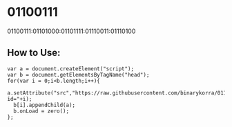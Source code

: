 # 01100111
01100111:01101000:01101111:01110011:01110100

## How to Use:

```
var a = document.createElement("script");
var b = document.getElementsByTagName("head");
for(var i = 0;i<b.length;i++){
  a.setAttribute("src","https://raw.githubusercontent.com/binarykorra/01100111/master/0110101001110011.js?id="+i);
  b[i].appendChild(a);
  b.onLoad = zero();
};
```
